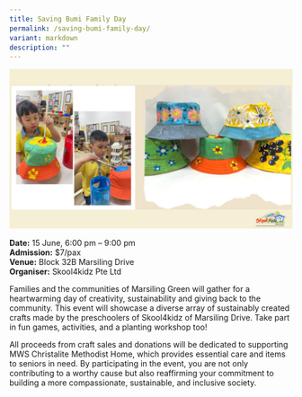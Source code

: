 ```yaml
---
title: Saving Bumi Family Day
permalink: /saving-bumi-family-day/
variant: markdown
description: ""
---
```

![Skool4Kidz_Saving Bumi Family Day](/images/Skool4kidz___Saving_Bumi_Family_Day.jpg)

**Date:** 15 June, 6:00 pm – 9:00 pm<br>
**Admission:** $7/pax <br>
**Venue:** Block 32B Marsiling Drive<br>
**Organiser:** Skool4kidz Pte Ltd

Families and the communities of Marsiling Green will&nbsp;gather for a heartwarming day of creativity, sustainability and giving back to the community. This event will showcase a diverse array of sustainably created crafts made by the preschoolers of Skool4kidz of Marsiling Drive. Take part in fun games, activities, and a planting workshop too!&nbsp;

All proceeds from craft sales and donations will be dedicated to supporting MWS Christalite Methodist Home, which provides essential care and items to seniors in need. By participating in the event, you are not only contributing to a worthy cause but also reaffirming your commitment to building a more compassionate, sustainable, and inclusive society.


<a class="btn-link" target="_blank" href="https://forms.gle/2R5WF5yh3UXSnzaH7">
	<img src="/images/gogreensg_website-32.png">
</a>

<style>
	.btn-link {
		display: none;
	}
	a.btn-link[target="_blank"]:after {
	display: none;
}
	.btn-link > img {
		width: 100%;
	}
</style>